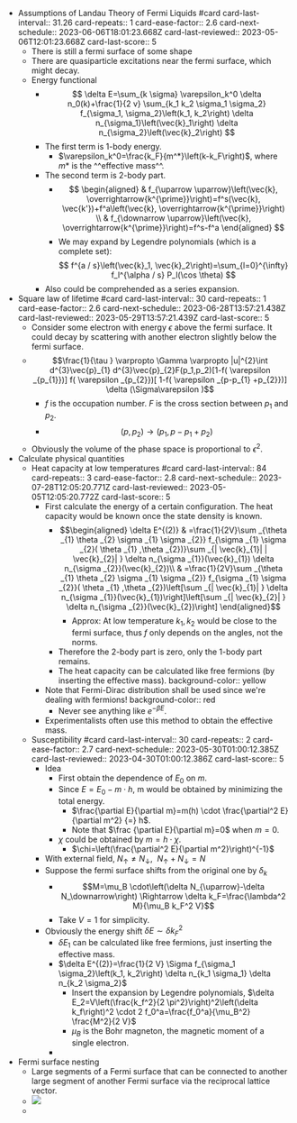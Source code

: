 - Assumptions of Landau Theory of Fermi Liquids #card
  card-last-interval:: 31.26
  card-repeats:: 1
  card-ease-factor:: 2.6
  card-next-schedule:: 2023-06-06T18:01:23.668Z
  card-last-reviewed:: 2023-05-06T12:01:23.668Z
  card-last-score:: 5
	- There is still a fermi surface of some shape
	- There are quasiparticle excitations near the fermi surface, which might decay.
	- Energy functional
		- $$
		  \delta E=\sum_{k \sigma} \varepsilon_k^0 \delta n_0(k)+\frac{1}{2 v} \sum_{k_1 k_2 \sigma_1 \sigma_2} f_{\sigma_1, \sigma_2}\left(k_1, k_2\right) \delta n_{\sigma_1}\left(\vec{k}_1\right) \delta n_{\sigma_2}\left(\vec{k}_2\right)
		  $$
		- The first term is 1-body energy.
			- $\varepsilon_k^0=\frac{k_F}{m^*}\left(k-k_F\right)$, where $m*$ is the ^^effective mass^^.
		- The second term is 2-body part.
			- $$
			  \begin{aligned}
			  & f_{\uparrow \uparrow}\left(\vec{k}, \overrightarrow{k^{\prime}}\right)=f^s(\vec{k}, \vec{k'})+f^a\left(\vec{k}, \overrightarrow{k^{\prime}}\right) \\
			  & f_{\downarrow \uparrow}\left(\vec{k}, \overrightarrow{k^{\prime}}\right)=f^s-f^a
			  \end{aligned}
			  $$
			- We may expand by Legendre polynomials (which is a complete set):
			  $$
			  f^{a / s}\left(\vec{k}_1, \vec{k}_2\right)=\sum_{l=0}^{\infty} f_l^{\alpha / s} P_l(\cos \theta)
			  $$
		- Also could be comprehended as a series expansion.
- Square law of lifetime #card
  card-last-interval:: 30
  card-repeats:: 1
  card-ease-factor:: 2.6
  card-next-schedule:: 2023-06-28T13:57:21.438Z
  card-last-reviewed:: 2023-05-29T13:57:21.439Z
  card-last-score:: 5
	- Consider some electron with energy $\epsilon$ above the fermi surface. 
	  It could decay by scattering with another electron slightly below the fermi surface.
	- $$\frac{1}{\tau } \varpropto \Gamma \varpropto |u|^{2}\int d^{3}\vec{p}_{1} d^{3}\vec{p}_{2}F(p_1,p_2)[1-f( \varepsilon _{p_{1}})] f( \varepsilon _{p_{2}})[ 1-f( \varepsilon _{p-p_{1} +p_{2}})] \delta (\Sigma\varepsilon )$$
		- $f$ is the occupation number. $F$ is the cross section between $p_1$ and $p_2$.
		- $$(p,p_2) \to (p_1,p-p_1+p_2)$$
	- Obviously the volume of the phase space is proportional to $\epsilon^2$.
- Calculate physical quantities
	- Heat capacity at low temperatures #card
	  card-last-interval:: 84
	  card-repeats:: 3
	  card-ease-factor:: 2.8
	  card-next-schedule:: 2023-07-28T12:05:20.771Z
	  card-last-reviewed:: 2023-05-05T12:05:20.772Z
	  card-last-score:: 5
		- First calculate the energy of a certain configuration. The heat capacity would be known once the state density is known.
			- $$\begin{aligned}
			  \delta E^{(2)} & =\frac{1}{2V}\sum _{\theta _{1} \theta _{2} \sigma _{1} \sigma _{2}} f_{\sigma _{1} \sigma _{2}( \theta _{1} ,\theta _{2})}\sum _{| \vec{k}_{1}| | \vec{k}_{2}| } \delta n_{\sigma _{1}}(\vec{k}_{1}) \delta n_{\sigma _{2}}(\vec{k}_{2})\\
			   & =\frac{1}{2V}\sum _{\theta _{1} \theta _{2} \sigma _{1} \sigma _{2}} f_{\sigma _{1} \sigma _{2}}( \theta _{1} ,\theta _{2})\left[\sum _{| \vec{k}_{1}| } \delta n_{\sigma _{1}}(\vec{k}_{1})\right]\left[\sum _{| \vec{k}_{2}| } \delta n_{\sigma _{2}}(\vec{k}_{2})\right]
			  \end{aligned}$$
				- Approx: At low temperature $k_1,k_2$ would be close to the fermi surface, thus $f$ only depends on the angles, not the norms.
			- Therefore the 2-body part is zero, only the 1-body part remains.
			- The heat capacity can be calculated like free fermions (by inserting the effective mass).
			  background-color:: yellow
		- Note that Fermi-Dirac distribution shall be used since we're dealing with fermions!
		  background-color:: red
			- Never see anything like $e^{-\beta E}$.
		- Experimentalists often use this method to obtain the effective mass.
	- Susceptibility #card
	  card-last-interval:: 30
	  card-repeats:: 2
	  card-ease-factor:: 2.7
	  card-next-schedule:: 2023-05-30T01:00:12.385Z
	  card-last-reviewed:: 2023-04-30T01:00:12.386Z
	  card-last-score:: 5
		- Idea
			- First obtain the dependence of $E_0$ on $m$.
			- Since $E=E_0-m\cdot h$, m would be obtained by minimizing the total energy.
				- $\frac{\partial E}{\partial m}=m(h) \cdot \frac{\partial^2 E}{\partial m^2} {=} h$.
				- Note that $\frac {\partial E}{\partial m}=0$ when $m=0$.
			- $\chi$ could be obtained by $m=h\cdot \chi$.
				- $\chi=\left(\frac{\partial^2 E}{\partial m^2}\right)^{-1}$
		- With external field, $N_{\uparrow } \neq N_{\downarrow } ,\ \ N_{\uparrow } +N_{\downarrow } =N$
		- Suppose the fermi surface shifts from the original one by $\delta_k$
			- $$M=\mu_B \cdot\left(\delta N_{\uparrow}-\delta N_\downarrow\right) \Rightarrow \delta k_F=\frac{\lambda^2 M}{\mu_B k_F^2 V}$$
			- Take $V=1$ for simplicity.
		- Obviously the energy shift $\delta E \sim \delta k_F^2$
			- $\delta E_1$ can be calculated like free fermions, just inserting the effective mass.
			- $\delta E^{(2)}=\frac{1}{2 V} \Sigma f_{\sigma_1 \sigma_2}\left(k_1, k_2\right) \delta n_{k_1 \sigma_1} \delta n_{k_2 \sigma_2}$
				- Insert the expansion by Legendre polynomials, $\delta E_2=V\left(\frac{k_f^2}{2 \pi^2}\right)^2\left(\delta k_f\right)^2 \cdot 2 f_0^a=\frac{f_0^a}{\mu_B^2} \frac{M^2}{2 V}$
				- $\mu_B$ is the Bohr magneton, the magnetic moment of a single electron.
			-
- Fermi surface nesting
	- Large segments of a Fermi surface that can be connected to another large segment of another Fermi surface via the reciprocal lattice vector.
	- ![](https://pica.zhimg.com/80/v2-3f777e9aeff5c939327564d80d4b7b4b_720w.webp?source=1940ef5c)
	-